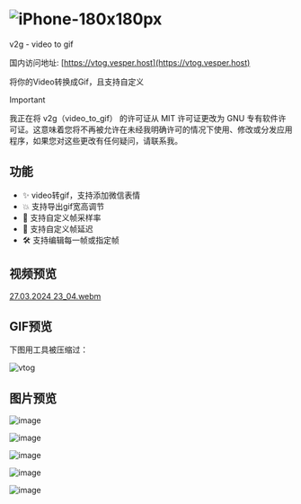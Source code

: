 # ![iPhone-180x180px](https://github.com/newObjectccc/video_to_gif/assets/42132586/88c339ad-7192-4f02-93f8-08f1b763e556)

v2g - video to gif

国内访问地址: [https://vtog.vesper.host](https://vtog.vesper.host)

将你的Video转换成Gif，且支持自定义

> [!IMPORTANT]
> 我正在将 v2g（video_to_gif） 的许可证从 MIT 许可证更改为 GNU 专有软件许可证。这意味着您将不再被允许在未经我明确许可的情况下使用、修改或分发应用程序，如果您对这些更改有任何疑问，请联系我。

## 功能

- ✨ video转gif，支持添加微信表情
- 💥 支持导出gif宽高调节
- 💫 支持自定义帧采样率
- 🧨 支持自定义帧延迟
- 🛠️ 支持编辑每一帧或指定帧

## 视频预览

[27.03.2024 23_04.webm](https://github.com/newObjectccc/video_to_gif/assets/42132586/263bde66-c0f0-46a8-8d61-7417173a7179)

## GIF预览

下图用工具被压缩过：

![vtog](https://github.com/newObjectccc/video_to_gif/assets/42132586/5aa448ea-7b1e-4e68-b6d9-a10c084bfa4d)

## 图片预览

![image](https://github.com/newObjectccc/video_to_gif/assets/42132586/efca3768-7b8b-4397-b0a3-e71d3d008bec)

![image](https://github.com/newObjectccc/video_to_gif/assets/42132586/802ee56b-76be-443e-a992-538f95018f7c)

![image](https://github.com/newObjectccc/video_to_gif/assets/42132586/f37b7165-9ef8-41c0-9f27-61d2c18b1af8)

![image](https://github.com/newObjectccc/video_to_gif/assets/42132586/3df3bdf5-8957-4de4-85a4-55b928dbf09f)

![image](https://github.com/newObjectccc/video_to_gif/assets/42132586/ee1797ed-6a0d-4e44-8793-9ce4519d2f4d)
